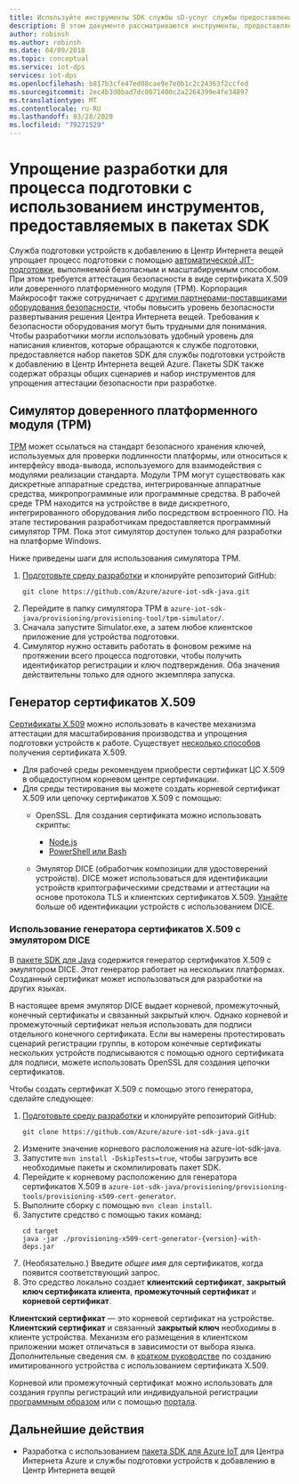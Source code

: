 ```yaml
---
title: Используйте инструменты SDK службы sD-услуг службы предоставления устройств для устройств Azure IoT
description: В этом документе рассматриваются инструменты, предоставляемые в SDK-сервисе для разработки устройств Azure IoT Hub
author: robinsh
ms.author: robinsh
ms.date: 04/09/2018
ms.topic: conceptual
ms.service: iot-dps
services: iot-dps
ms.openlocfilehash: b817b3cfe47ed08cae9e7e0b1c2c24363f2ccfed
ms.sourcegitcommit: 2ec4b3d0bad7dc0071400c2a2264399e4fe34897
ms.translationtype: MT
ms.contentlocale: ru-RU
ms.lasthandoff: 03/28/2020
ms.locfileid: "79271529"
---
```

# <a name="how-to-use-tools-provided-in-the-sdks-to-simplify-development-for-provisioning"></a>Упрощение разработки для процесса подготовки с использованием инструментов, предоставляемых в пакетах SDK
Служба подготовки устройств к добавлению в Центр Интернета вещей упрощает процесс подготовки с помощью [автоматической JIT-подготовки](concepts-auto-provisioning.md), выполняемой безопасным и масштабируемым способом.  При этом требуется аттестация безопасности в виде сертификата X.509 или доверенного платформенного модуля (TPM).  Корпорация Майкрософт также сотрудничает с [другими партнерами-поставщиками оборудования безопасности](https://azure.microsoft.com/blog/azure-iot-supports-new-security-hardware-to-strengthen-iot-security/), чтобы повысить уровень безопасности развертывания решения Центра Интернета вещей. Требования к безопасности оборудования могут быть трудными для понимания. Чтобы разработчики могли использовать удобный уровень для написания клиентов, которые обращаются к службе подготовки, предоставляется набор пакетов SDK для службы подготовки устройств к добавлению в Центр Интернета вещей Azure. Пакеты SDK также содержат образцы общих сценариев и набор инструментов для упрощения аттестации безопасности при разработке.

## <a name="trusted-platform-module-tpm-simulator"></a>Симулятор доверенного платформенного модуля (TPM)
[TPM](https://docs.microsoft.com/azure/iot-dps/concepts-security) может ссылаться на стандарт безопасного хранения ключей, используемых для проверки подлинности платформы, или относиться к интерфейсу ввода-вывода, используемого для взаимодействия с модулями реализации стандарта. Модули TPM могут существовать как дискретные аппаратные средства, интегрированные аппаратные средства, микропрограммные или программные средства.  В рабочей среде TPM находится на устройстве в виде дискретного, интегрированного оборудования либо посредством встроенного ПО. На этапе тестирования разработчикам предоставляется программный симулятор TPM.  Пока этот симулятор доступен только для разработки на платформе Windows.

Ниже приведены шаги для использования симулятора TPM.
1. [Подготовьте среду разработки](https://docs.microsoft.com/azure/iot-dps/quick-enroll-device-x509-java) и клонируйте репозиторий GitHub:
   ```
   git clone https://github.com/Azure/azure-iot-sdk-java.git
   ```
2. Перейдите в папку симулятора TPM в ```azure-iot-sdk-java/provisioning/provisioning-tool/tpm-simulator/```.
3. Сначала запустите Simulator.exe, а затем любое клиентское приложение для устройства подготовки.
4. Симулятор нужно оставить работать в фоновом режиме на протяжении всего процесса подготовки, чтобы получить идентификатор регистрации и ключ подтверждения.  Оба значения действительны только для одного экземпляра запуска.

## <a name="x509-certificate-generator"></a>Генератор сертификатов X.509
[Сертификаты X.509](https://docs.microsoft.com/azure/iot-dps/concepts-security#x509-certificates) можно использовать в качестве механизма аттестации для масштабирования производства и упрощения подготовки устройств к работе.  Существует [несколько способов](https://docs.microsoft.com/azure/iot-hub/iot-hub-x509ca-overview#how-to-get-an-x509-ca-certificate) получения сертификата X.509.
* Для рабочей среды рекомендуем приобрести сертификат ЦС X.509 в общедоступном корневом центре сертификации.
* Для среды тестирования вы можете создать корневой сертификат X.509 или цепочку сертификатов X.509 с помощью:
    * OpenSSL. Для создания сертификата можно использовать скрипты:
        * [Node.js](https://github.com/Azure/azure-iot-sdk-node/tree/master/provisioning/tools)
        * [PowerShell или Bash](https://github.com/Azure/azure-iot-sdk-c/blob/master/tools/CACertificates/CACertificateOverview.md)
        
    * Эмулятор DICE (обработчик композиции для удостоверений устройств). DICE может использоваться для идентификации устройств криптографическими средствами и аттестации на основе протокола TLS и клиентских сертификатов X.509.  [Узнайте](https://www.microsoft.com/research/publication/device-identity-dice-riot-keys-certificates/) больше об идентификации устройств с использованием DICE.

### <a name="using-x509-certificate-generator-with-dice-emulator"></a>Использование генератора сертификатов X.509 с эмулятором DICE
В [пакете SDK для Java](https://github.com/Azure/azure-iot-sdk-java/tree/master/provisioning/provisioning-tools/provisioning-x509-cert-generator) содержится генератор сертификатов X.509 с эмулятором DICE.  Этот генератор работает на нескольких платформах.  Созданный сертификат может использоваться для разработки на других языках.

В настоящее время эмулятор DICE выдает корневой, промежуточный, конечный сертификаты и связанный закрытый ключ.  Однако корневой и промежуточный сертификат нельзя использовать для подписи отдельного конечного сертификата.  Если вы намерены протестировать сценарий регистрации группы, в котором конечные сертификаты нескольких устройств подписываются с помощью одного сертификата для подписи, можете использовать OpenSSL для создания цепочки сертификатов.

Чтобы создать сертификат X.509 с помощью этого генератора, сделайте следующее:
1. [Подготовьте среду разработки](https://docs.microsoft.com/azure/iot-dps/quick-enroll-device-x509-java) и клонируйте репозиторий GitHub:
   ```
   git clone https://github.com/Azure/azure-iot-sdk-java.git
   ```
2. Измените значение корневого расположения на azure-iot-sdk-java.
3. Запустите ```mvn install -DskipTests=true```, чтобы загрузить все необходимые пакеты и скомпилировать пакет SDK.
4. Перейдите к корневому расположению для генератора сертификатов X.509 в ```azure-iot-sdk-java/provisioning/provisioning-tools/provisioning-x509-cert-generator```.
5. Выполните сборку с помощью ```mvn clean install```.
6. Запустите средство с помощью таких команд:
   ```
   cd target
   java -jar ./provisioning-x509-cert-generator-{version}-with-deps.jar
   ```
7. (Необязательно.) Введите _общее имя_ для сертификатов, когда появится соответствующий запрос.
8. Это средство локально создает **клиентский сертификат**, **закрытый ключ сертификата клиента**, **промежуточный сертификат** и **корневой сертификат**.

**Клиентский сертификат** — это корневой сертификат на устройстве.  **Клиентский сертификат** и связанный **закрытый ключ** необходимы в клиенте устройства. Механизм его размещения в клиентском приложении может отличаться в зависимости от выбора языка.  Дополнительные сведения см. в [кратком руководстве](https://docs.microsoft.com/azure/iot-dps/quick-create-simulated-device-x509) по созданию имитированного устройства с использованием сертификата X.509.

Корневой или промежуточный сертификат можно использовать для создания группы регистраций или индивидуальной регистрации [программным образом](https://docs.microsoft.com/azure/iot-dps/how-to-manage-enrollments-sdks) или с помощью [портала](https://docs.microsoft.com/azure/iot-dps/how-to-manage-enrollments).

## <a name="next-steps"></a>Дальнейшие действия
* Разработка с использованием [пакета SDK для Azure IoT]( https://github.com/Azure/azure-iot-sdks) для Центра Интернета Azure и службы подготовки устройств к добавлению в Центр Интернета вещей
